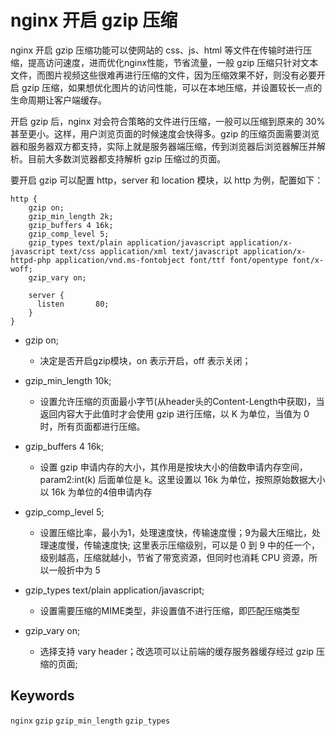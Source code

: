# nginx 开启 gzip 压缩

nginx 开启 gzip 压缩功能可以使网站的 css、js、html 等文件在传输时进行压缩，提高访问速度，进而优化nginx性能，节省流量，一般 gzip 压缩只针对文本文件，而图片视频这些很难再进行压缩的文件，因为压缩效果不好，则没有必要开启 gzip 压缩，如果想优化图片的访问性能，可以在本地压缩，并设置较长一点的生命周期让客户端缓存。

开启 gzip 后，nginx 对会符合策略的文件进行压缩，一般可以压缩到原来的 30% 甚至更小。这样，用户浏览页面的时候速度会快得多。gzip 的压缩页面需要浏览器和服务器双方都支持，实际上就是服务器端压缩，传到浏览器后浏览器解压并解析。目前大多数浏览器都支持解析 gzip 压缩过的页面。


要开启 gzip 可以配置 http，server 和 location 模块，以 http 为例，配置如下：

```
http {
    gzip on;
    gzip_min_length 2k;
    gzip_buffers 4 16k;
    gzip_comp_level 5;
    gzip_types text/plain application/javascript application/x-javascript text/css application/xml text/javascript application/x-httpd-php application/vnd.ms-fontobject font/ttf font/opentype font/x-woff;
    gzip_vary on;

    server {
      listen       80;
    }
}
```


- gzip on;                 
  - 决定是否开启gzip模块，on 表示开启，off 表示关闭；

- gzip_min_length 10k;
  - 设置允许压缩的页面最小字节(从header头的Content-Length中获取)，当返回内容大于此值时才会使用 gzip 进行压缩，以 K 为单位，当值为 0 时，所有页面都进行压缩。
- gzip_buffers 4 16k;
  - 设置 gzip 申请内存的大小，其作用是按块大小的倍数申请内存空间，param2:int(k) 后面单位是 k。这里设置以 16k 为单位，按照原始数据大小以 16k 为单位的4倍申请内存

- gzip_comp_level 5;       
  - 设置压缩比率，最小为1，处理速度快，传输速度慢；9为最大压缩比，处理速度慢，传输速度快; 这里表示压缩级别，可以是 0 到 9 中的任一个，级别越高，压缩就越小，节省了带宽资源，但同时也消耗 CPU 资源，所以一般折中为 5

- gzip_types text/plain application/javascript;   
  - 设置需要压缩的MIME类型，非设置值不进行压缩，即匹配压缩类型

- gzip_vary on;            
  - 选择支持 vary header；改选项可以让前端的缓存服务器缓存经过 gzip 压缩的页面;

## Keywords

`nginx` `gzip` `gzip_min_length` `gzip_types`

<!-- author alvin -->
<!-- email alvinhtml@gmail.com -->
<!-- createAt 2021-11-22 15:18:00 -->
<!-- updateAt 2021-11-22 17:41:00 -->
